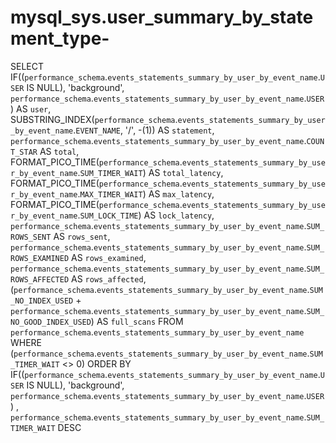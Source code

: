 # mysql_sys.user_summary_by_statement_type-

SELECT 
    IF((`performance_schema`.`events_statements_summary_by_user_by_event_name`.`USER` IS NULL),
        'background',
        `performance_schema`.`events_statements_summary_by_user_by_event_name`.`USER`) AS `user`,
    SUBSTRING_INDEX(`performance_schema`.`events_statements_summary_by_user_by_event_name`.`EVENT_NAME`,
            '/',
            -(1)) AS `statement`,
    `performance_schema`.`events_statements_summary_by_user_by_event_name`.`COUNT_STAR` AS `total`,
    FORMAT_PICO_TIME(`performance_schema`.`events_statements_summary_by_user_by_event_name`.`SUM_TIMER_WAIT`) AS `total_latency`,
    FORMAT_PICO_TIME(`performance_schema`.`events_statements_summary_by_user_by_event_name`.`MAX_TIMER_WAIT`) AS `max_latency`,
    FORMAT_PICO_TIME(`performance_schema`.`events_statements_summary_by_user_by_event_name`.`SUM_LOCK_TIME`) AS `lock_latency`,
    `performance_schema`.`events_statements_summary_by_user_by_event_name`.`SUM_ROWS_SENT` AS `rows_sent`,
    `performance_schema`.`events_statements_summary_by_user_by_event_name`.`SUM_ROWS_EXAMINED` AS `rows_examined`,
    `performance_schema`.`events_statements_summary_by_user_by_event_name`.`SUM_ROWS_AFFECTED` AS `rows_affected`,
    (`performance_schema`.`events_statements_summary_by_user_by_event_name`.`SUM_NO_INDEX_USED` + `performance_schema`.`events_statements_summary_by_user_by_event_name`.`SUM_NO_GOOD_INDEX_USED`) AS `full_scans`
FROM
    `performance_schema`.`events_statements_summary_by_user_by_event_name`
WHERE
    (`performance_schema`.`events_statements_summary_by_user_by_event_name`.`SUM_TIMER_WAIT` <> 0)
ORDER BY IF((`performance_schema`.`events_statements_summary_by_user_by_event_name`.`USER` IS NULL),
    'background',
    `performance_schema`.`events_statements_summary_by_user_by_event_name`.`USER`) , `performance_schema`.`events_statements_summary_by_user_by_event_name`.`SUM_TIMER_WAIT` DESC

